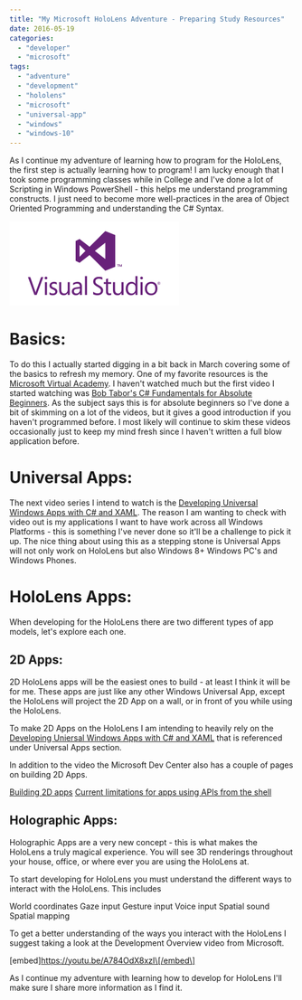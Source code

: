 ```yaml
---
title: "My Microsoft HoloLens Adventure - Preparing Study Resources"
date: 2016-05-19
categories: 
  - "developer"
  - "microsoft"
tags: 
  - "adventure"
  - "development"
  - "hololens"
  - "microsoft"
  - "universal-app"
  - "windows"
  - "windows-10"
---
```


As I continue my adventure of learning how to program for the HoloLens, the first step is actually learning how to program! I am lucky enough that I took some programming classes while in College and I've done a lot of Scripting in Windows PowerShell - this helps me understand programming constructs. I just need to become more well-practices in the area of Object Oriented Programming and understanding the C# Syntax.

[![visual-studio-2013-logo](images/visual-studio-2013-logo-300x150.png)](http://mattblogsit.com/wp-content/uploads/2016/05/visual-studio-2013-logo.png)

# Basics:

To do this I actually started digging in a bit back in March covering some of the basics to refresh my memory. One of my favorite resources is the [Microsoft Virtual Academy](https://mva.microsoft.com). I haven't watched much but the first video I started watching was [Bob Tabor's C# Fundamentals for Absolute Beginners](https://mva.microsoft.com/en-US/training-courses/c-fundamentals-for-absolute-beginners-16169). As the subject says this is for absolute beginners so I've done a bit of skimming on a lot of the videos, but it gives a good introduction if you haven't programmed before. I most likely will continue to skim these videos occasionally just to keep my mind fresh since I haven't written a full blow application before.

# Universal Apps:

The next video series I intend to watch is the [Developing Universal Windows Apps with C# and XAML](https://mva.microsoft.com/en-US/training-courses/developing-universal-windows-apps-with-c-and-xaml-8363). The reason I am wanting to check with video out is my applications I want to have work across all Windows Platforms - this is something I've never done so it'll be a challenge to pick it up. The nice thing about using this as a stepping stone is Universal Apps will not only work on HoloLens but also Windows 8+ Windows PC's and Windows Phones.

# HoloLens Apps:

When developing for the HoloLens there are two different types of app models, let's explore each one.

## 2D Apps:

2D HoloLens apps will be the easiest ones to build - at least I think it will be for me. These apps are just like any other Windows Universal App, except the HoloLens will project the 2D App on a wall, or in front of you while using the HoloLens.

To make 2D Apps on the HoloLens I am intending to heavily rely on the [Developing Uniersal Windows Apps with C# and XAML](https://mva.microsoft.com/en-US/training-courses/developing-universal-windows-apps-with-c-and-xaml-8363) that is referenced under Universal Apps section.

In addition to the video the Microsoft Dev Center also has a couple of pages on building 2D Apps.

[Building 2D apps](https://developer.microsoft.com/en-us/windows/holographic/building_2d_apps) [Current limitations for apps using APIs from the shell](https://developer.microsoft.com/en-us/windows/holographic/current_limitations_for_apps_using_apis_from_the_shell)

## Holographic Apps:

Holographic Apps are a very new concept - this is what makes the HoloLens a truly magical experience. You will see 3D renderings throughout your house, office, or where ever you are using the HoloLens at.

To start developing for HoloLens you must understand the different ways to interact with the HoloLens. This includes

World coordinates Gaze input Gesture input Voice input Spatial sound Spatial mapping

To get a better understanding of the ways you interact with the HoloLens I suggest taking a look at the Development Overview video from Microsoft.

\[embed\]https://youtu.be/A784OdX8xzI\[/embed\]

As I continue my adventure with learning how to develop for HoloLens I'll make sure I share more information as I find it.
